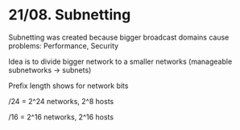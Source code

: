 # 21/08. Subnetting

Subnetting was created because bigger broadcast domains cause problems: Performance, Security

Idea is to divide bigger network to a smaller networks (manageable subnetworks -> subnets)

Prefix length shows for network bits

/24 = 2^24 networks, 2^8 hosts

/16 = 2^16 networks, 2^16 hosts
